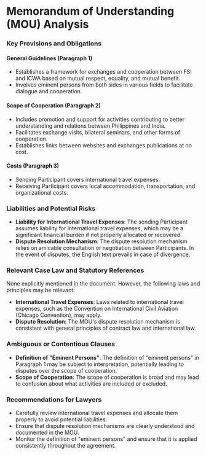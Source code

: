 **Memorandum of Understanding (MOU) Analysis**
=============================================

### Key Provisions and Obligations

#### General Guidelines (Paragraph 1)

*   Establishes a framework for exchanges and cooperation between FSI and ICWA based on mutual respect, equality, and mutual benefit.
*   Involves eminent persons from both sides in various fields to facilitate dialogue and cooperation.

#### Scope of Cooperation (Paragraph 2)

*   Includes promotion and support for activities contributing to better understanding and relations between Philippines and India.
*   Facilitates exchange visits, bilateral seminars, and other forms of cooperation.
*   Establishes links between websites and exchanges publications at no cost.

#### Costs (Paragraph 3)

*   Sending Participant covers international travel expenses.
*   Receiving Participant covers local accommodation, transportation, and organizational costs.

### Liabilities and Potential Risks

*   **Liability for International Travel Expenses**: The sending Participant assumes liability for international travel expenses, which may be a significant financial burden if not properly allocated or recovered.
*   **Dispute Resolution Mechanism**: The dispute resolution mechanism relies on amicable consultation or negotiation between Participants. In the event of disputes, the English text prevails in case of divergence.

### Relevant Case Law and Statutory References

None explicitly mentioned in the document. However, the following laws and principles may be relevant:

*   **International Travel Expenses**: Laws related to international travel expenses, such as the Convention on International Civil Aviation (Chicago Convention), may apply.
*   **Dispute Resolution**: The MOU's dispute resolution mechanism is consistent with general principles of contract law and international law.

### Ambiguous or Contentious Clauses

*   **Definition of "Eminent Persons"**: The definition of "eminent persons" in Paragraph 1 may be subject to interpretation, potentially leading to disputes over the scope of cooperation.
*   **Scope of Cooperation**: The scope of cooperation is broad and may lead to confusion about what activities are included or excluded.

### Recommendations for Lawyers

*   Carefully review international travel expenses and allocate them properly to avoid potential liabilities.
*   Ensure that dispute resolution mechanisms are clearly understood and documented in the MOU.
*   Monitor the definition of "eminent persons" and ensure that it is applied consistently throughout the agreement.